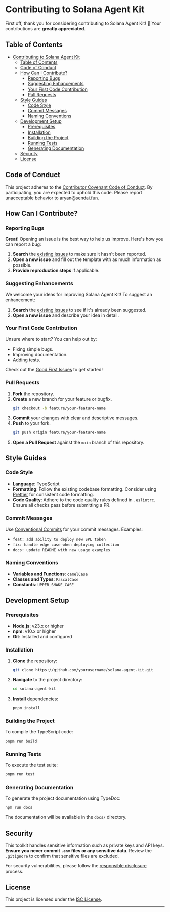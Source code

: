 # Contributing to Solana Agent Kit

First off, thank you for considering contributing to Solana Agent Kit! 🎉 Your contributions are **greatly appreciated**.

## Table of Contents

- [Contributing to Solana Agent Kit](#contributing-to-solana-agent-kit)
  - [Table of Contents](#table-of-contents)
  - [Code of Conduct](#code-of-conduct)
  - [How Can I Contribute?](#how-can-i-contribute)
    - [Reporting Bugs](#reporting-bugs)
    - [Suggesting Enhancements](#suggesting-enhancements)
    - [Your First Code Contribution](#your-first-code-contribution)
    - [Pull Requests](#pull-requests)
  - [Style Guides](#style-guides)
    - [Code Style](#code-style)
    - [Commit Messages](#commit-messages)
    - [Naming Conventions](#naming-conventions)
  - [Development Setup](#development-setup)
    - [Prerequisites](#prerequisites)
    - [Installation](#installation)
    - [Building the Project](#building-the-project)
    - [Running Tests](#running-tests)
    - [Generating Documentation](#generating-documentation)
  - [Security](#security)
  - [License](#license)

## Code of Conduct

This project adheres to the [Contributor Covenant Code of Conduct](https://www.contributor-covenant.org/version/2/0/code_of_conduct/). By participating, you are expected to uphold this code. Please report unacceptable behavior to [aryan@sendai.fun](mailto:aryan@sendai.fun).

## How Can I Contribute?

### Reporting Bugs

**Great**! Opening an issue is the best way to help us improve. Here's how you can report a bug:

1. **Search** the [existing issues](https://github.com/sendaifun/solana-agent-kit/issues) to make sure it hasn't been reported.
2. **Open a new issue** and fill out the template with as much information as possible.
3. **Provide reproduction steps** if applicable.

### Suggesting Enhancements

We welcome your ideas for improving Solana Agent Kit! To suggest an enhancement:

1. **Search** the [existing issues](https://github.com/sendaifun/solana-agent-kit/issues) to see if it's already been suggested.
2. **Open a new issue** and describe your idea in detail.

### Your First Code Contribution

Unsure where to start? You can help out by:

- Fixing simple bugs.
- Improving documentation.
- Adding tests.

Check out the [Good First Issues](https://github.com/sendaifun/solana-agent-kit/issues?q=is%3Aissue+is%3Aopen+label%3A%22good+first+issue%22) to get started!

### Pull Requests

1. **Fork** the repository.
2. **Create** a new branch for your feature or bugfix.
   ```bash
   git checkout -b feature/your-feature-name
   ```
3. **Commit** your changes with clear and descriptive messages.
4. **Push** to your fork.
   ```bash
   git push origin feature/your-feature-name
   ```
5. **Open a Pull Request** against the `main` branch of this repository.

## Style Guides

### Code Style

- **Language**: TypeScript
- **Formatting**: Follow the existing codebase formatting. Consider using [Prettier](https://prettier.io/) for consistent code formatting.
- **Code Quality**: Adhere to the code quality rules defined in `.eslintrc`. Ensure all checks pass before submitting a PR.

### Commit Messages

Use [Conventional Commits](https://www.conventionalcommits.org/en/v1.0.0/) for your commit messages. Examples:

- `feat: add ability to deploy new SPL token`
- `fix: handle edge case when deploying collection`
- `docs: update README with new usage examples`

### Naming Conventions

- **Variables and Functions**: `camelCase`
- **Classes and Types**: `PascalCase`
- **Constants**: `UPPER_SNAKE_CASE`

## Development Setup

### Prerequisites

- **Node.js**: v23.x or higher
- **npm**: v10.x or higher
- **Git**: Installed and configured

### Installation

1. **Clone** the repository:
   ```bash
   git clone https://github.com/yourusername/solana-agent-kit.git
   ```
2. **Navigate** to the project directory:
   ```bash
   cd solana-agent-kit
   ```
3. **Install** dependencies:
   ```bash
   pnpm install
   ```

### Building the Project

To compile the TypeScript code:

```bash
pnpm run build
```

### Running Tests

To execute the test suite:

```bash
pnpm run test
```

### Generating Documentation

To generate the project documentation using TypeDoc:

```bash
npm run docs
```

The documentation will be available in the `docs/` directory.

## Security

This toolkit handles sensitive information such as private keys and API keys. **Ensure you never commit `.env` files or any sensitive data**. Review the `.gitignore` to confirm that sensitive files are excluded.

For security vulnerabilities, please follow the [responsible disclosure](mailto:aryan@sendai.fun) process.

## License

This project is licensed under the [ISC License](LICENSE).

---
